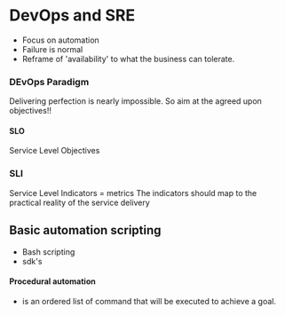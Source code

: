 # DevOps and SRE
- Focus on automation
- Failure is normal
- Reframe of 'availability' to what the business can tolerate.

### DEvOps Paradigm
Delivering perfection is nearly impossible. So aim at the agreed upon objectives!!
#### SLO
Service Level Objectives
### SLI
Service Level Indicators = metrics
The indicators should map to the practical reality of the service delivery

## Basic automation scripting
- Bash scripting
- sdk's
#### Procedural automation
- is an ordered list of command that will be executed to achieve a goal.
